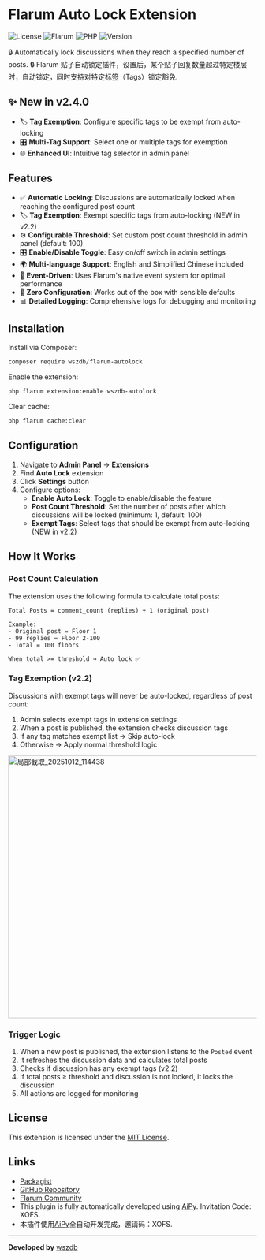 # Flarum Auto Lock Extension

![License](https://img.shields.io/badge/license-MIT-blue.svg)
![Flarum](https://img.shields.io/badge/flarum-%5E1.8.0-orange.svg)
![PHP](https://img.shields.io/badge/php-%5E8.2-purple.svg)
![Version](https://img.shields.io/badge/version-2.2.0-green.svg)

🔒 Automatically lock discussions when they reach a specified number of posts.
🔒 Flarum 贴子自动锁定插件，设置后，某个贴子回复数量超过特定楼层时，自动锁定，同时支持对特定标签（Tags）锁定豁免.

## ✨ New in v2.4.0

- 🏷️ **Tag Exemption**: Configure specific tags to be exempt from auto-locking
- 🎛️ **Multi-Tag Support**: Select one or multiple tags for exemption
- 🌐 **Enhanced UI**: Intuitive tag selector in admin panel


## Features

- ✅ **Automatic Locking**: Discussions are automatically locked when reaching the configured post count
- 🏷️ **Tag Exemption**: Exempt specific tags from auto-locking (NEW in v2.2)
- ⚙️ **Configurable Threshold**: Set custom post count threshold in admin panel (default: 100)
- 🎛️ **Enable/Disable Toggle**: Easy on/off switch in admin settings
- 🌍 **Multi-language Support**: English and Simplified Chinese included
- 🚀 **Event-Driven**: Uses Flarum's native event system for optimal performance
- 🔧 **Zero Configuration**: Works out of the box with sensible defaults
- 📊 **Detailed Logging**: Comprehensive logs for debugging and monitoring

## Installation

Install via Composer:

```bash
composer require wszdb/flarum-autolock
```

Enable the extension:

```bash
php flarum extension:enable wszdb-autolock
```

Clear cache:

```bash
php flarum cache:clear
```

## Configuration

1. Navigate to **Admin Panel** → **Extensions**
2. Find **Auto Lock** extension
3. Click **Settings** button
4. Configure options:
   - **Enable Auto Lock**: Toggle to enable/disable the feature
   - **Post Count Threshold**: Set the number of posts after which discussions will be locked (minimum: 1, default: 100)
   - **Exempt Tags**: Select tags that should be exempt from auto-locking (NEW in v2.2)

## How It Works

### Post Count Calculation

The extension uses the following formula to calculate total posts:

```
Total Posts = comment_count (replies) + 1 (original post)

Example:
- Original post = Floor 1
- 99 replies = Floor 2-100
- Total = 100 floors

When total >= threshold → Auto lock ✅
```

### Tag Exemption (v2.2)

Discussions with exempt tags will never be auto-locked, regardless of post count:

1. Admin selects exempt tags in extension settings
2. When a post is published, the extension checks discussion tags
3. If any tag matches exempt list → Skip auto-lock
4. Otherwise → Apply normal threshold logic
<img width="579" height="533" alt="局部截取_20251012_114438" src="https://github.com/user-attachments/assets/6a594ab5-9f83-4ebd-9ad0-b5ca08cce703" />

### Trigger Logic

1. When a new post is published, the extension listens to the `Posted` event
2. It refreshes the discussion data and calculates total posts
3. Checks if discussion has any exempt tags (v2.2)
4. If total posts ≥ threshold and discussion is not locked, it locks the discussion
5. All actions are logged for monitoring


## License

This extension is licensed under the [MIT License](LICENSE).

## Links

- [Packagist](https://packagist.org/packages/wszdb/flarum-autolock)
- [GitHub Repository](https://github.com/wszdb/flarum-autolock)
- [Flarum Community](https://discuss.flarum.org)
- This plugin is fully automatically developed using [AiPy](https://www.aipyaipy.com). Invitation Code: XOFS.
- 本插件使用[AiPy](https://www.aipyaipy.com)全自动开发完成，邀请码：XOFS.

---


**Developed by** [wszdb](https://github.com/wszdb) 



